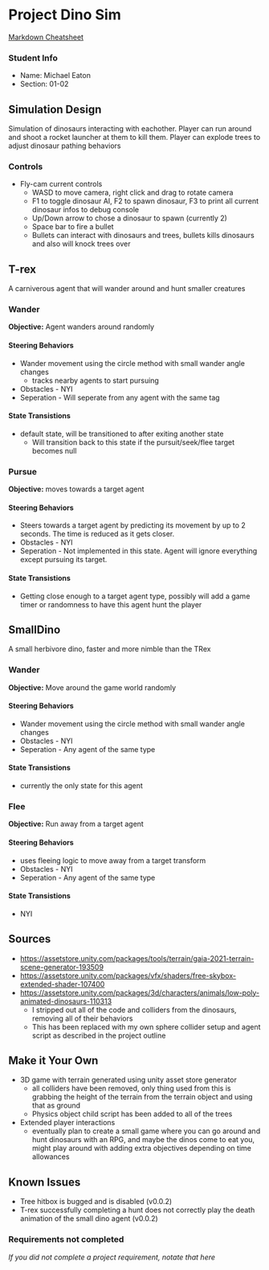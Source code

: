 # Project Dino Sim

[Markdown Cheatsheet](https://github.com/adam-p/markdown-here/wiki/Markdown-Here-Cheatsheet)



### Student Info

-   Name: Michael Eaton
-   Section: 01-02

## Simulation Design

Simulation of dinosaurs interacting with eachother. Player can run around and shoot a rocket launcher at them to kill them.
Player can explode trees to adjust dinosaur pathing behaviors

### Controls

-   Fly-cam current controls
    -   WASD to move camera, right click and drag to rotate camera
    -   F1 to toggle dinosaur AI, F2 to spawn dinosaur, F3 to print all current dinosaur infos to debug console
    -   Up/Down arrow to chose a dinosaur to spawn (currently 2)
    -   Space bar to fire a bullet
    -   Bullets can interact with dinosaurs and trees, bullets kills dinosaurs and also will knock trees over

## T-rex

A carniverous agent that will wander around and hunt smaller creatures

### Wander

**Objective:** Agent wanders around randomly

#### Steering Behaviors

*  Wander movement using the circle method with small wander angle changes
   *  tracks nearby agents to start pursuing
*  Obstacles - NYI
*  Seperation - Will seperate from any agent with the same tag
   
#### State Transistions

-  default state, will be transitioned to after exiting another state
   -  Will transition back to this state if the pursuit/seek/flee target becomes null
   
### Pursue

**Objective:** moves towards a target agent

#### Steering Behaviors

-  Steers towards a target agent by predicting its movement by up to 2 seconds. The time is reduced as it gets closer.
-  Obstacles - NYI
-  Seperation - Not implemented in this state. Agent will ignore everything except pursuing its target.
   
#### State Transistions

- Getting close enough to a target agent type, possibly will add a game timer or randomness to have this agent hunt the player

## SmallDino

A small herbivore dino, faster and more nimble than the TRex

### Wander

**Objective:** Move around the game world randomly

#### Steering Behaviors

- Wander movement using the circle method with small wander angle changes
- Obstacles - NYI
- Seperation - Any agent of the same type
   
#### State Transistions

- currently the only state for this agent
   
### Flee

**Objective:** Run away from a target agent

#### Steering Behaviors

- uses fleeing logic to move away from a target transform
- Obstacles - NYI
- Seperation - Any agent of the same type
   
#### State Transistions

- NYI

## Sources

-   https://assetstore.unity.com/packages/tools/terrain/gaia-2021-terrain-scene-generator-193509
-   https://assetstore.unity.com/packages/vfx/shaders/free-skybox-extended-shader-107400
-   https://assetstore.unity.com/packages/3d/characters/animals/low-poly-animated-dinosaurs-110313
	- I stripped out all of the code and colliders from the dinosaurs, removing all of their behaviors
	- This has been replaced with my own sphere collider setup and agent script as described in the project outline

## Make it Your Own

-  3D game with terrain generated using unity asset store generator
	-  all colliders have been removed, only thing used from this is grabbing the height of the terrain from the terrain object and using that as ground
	-  Physics object child script has been added to all of the trees
-  Extended player interactions
	-  eventually plan to create a small game where you can go around and hunt dinosaurs with an RPG, and maybe the dinos come to eat you, might play around with adding extra objectives depending on time allowances

## Known Issues

-  Tree hitbox is bugged and is disabled (v0.0.2)
-  T-rex successfully completing a hunt does not correctly play the death animation of the small dino agent (v0.0.2)

### Requirements not completed

_If you did not complete a project requirement, notate that here_

